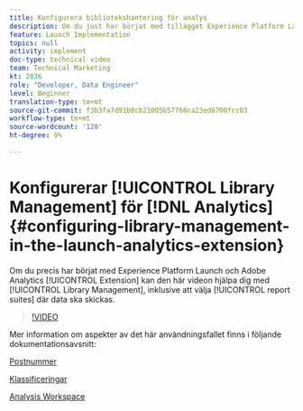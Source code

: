 ```yaml
---
title: Konfigurera bibliotekshantering för analys
description: Om du just har börjat med tillägget Experience Platform Launch för Adobe Analytics kan den här videon hjälpa dig med bibliotekshanteringsdelen av konfigurationen, inklusive att välja rapportsviter som du vill skicka data till.
feature: Launch Implementation
topics: null
activity: implement
doc-type: technical video
team: Technical Marketing
kt: 2836
role: "Developer, Data Engineer"
level: Beginner
translation-type: tm+mt
source-git-commit: f3b3fa7d91b0cb21005b57768ca23ed6700fcc03
workflow-type: tm+mt
source-wordcount: '128'
ht-degree: 9%

---
```



# Konfigurerar [!UICONTROL Library Management] för [!DNL Analytics] {#configuring-library-management-in-the-launch-analytics-extension}

Om du precis har börjat med Experience Platform Launch och Adobe Analytics [!UICONTROL Extension] kan den här videon hjälpa dig med [!UICONTROL Library Management], inklusive att välja [!UICONTROL report suites] där data ska skickas.

>[!VIDEO](https://video.tv.adobe.com/v/27092/?quality=12)

Mer information om aspekter av det här användningsfallet finns i följande dokumentationsavsnitt:

[Postnummer](https://docs.adobe.com/help/en/analytics/components/variables/dimensions-reports/reports-zip.html)

[Klassificeringar](https://docs.adobe.com/content/help/en/analytics/components/classifications/c-classifications.html)

[Analysis Workspace](https://docs.adobe.com/content/help/en/analytics/analyze/analysis-workspace/analysis-workspace-features.html)
